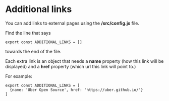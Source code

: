 # Additional links

You can add links to external pages using the __/src/config.js__ file.

Find the line that says

```
export const ADDITIONAL_LINKS = []
```

towards the end of the file.

Each extra link is an object that needs a __name__ property (how this link will be displayed) and a __href__ property (which url this link will point to.)

For example:

```
export const ADDITIONAL_LINKS = [
  {name: 'Uber Open Source', href: 'https://uber.github.io/'}
]
```
